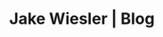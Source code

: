 ---
title: "Jake Wiesler | Blog"
description: "An archived list of blog posts centered around JavaScript and building for the web."
linktitle: "blog"
menu: "main"
stylesheet: "posts.css"
---